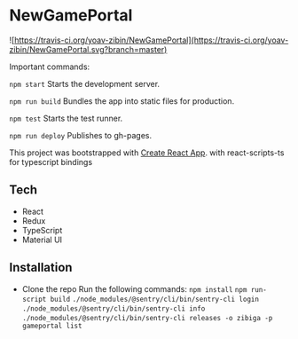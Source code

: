 # NewGamePortal

![https://travis-ci.org/yoav-zibin/NewGamePortal](https://travis-ci.org/yoav-zibin/NewGamePortal.svg?branch=master)

Important commands:

`npm start`
  Starts the development server.

`npm run build`
  Bundles the app into static files for production.

`npm test`
  Starts the test runner.

`npm run deploy`
  Publishes to gh-pages.


This project was bootstrapped with [Create React App](https://github.com/facebookincubator/create-react-app).
with react-scripts-ts for typescript bindings

## Tech

- React
- Redux
- TypeScript
- Material UI

## Installation

- Clone the repo
Run the following commands:
`npm install`
`npm run-script build`
`./node_modules/@sentry/cli/bin/sentry-cli login`
`./node_modules/@sentry/cli/bin/sentry-cli info`
`./node_modules/@sentry/cli/bin/sentry-cli releases -o zibiga -p gameportal list`
